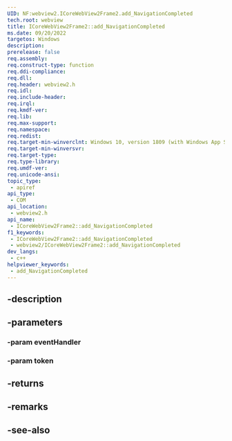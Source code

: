```yaml
---
UID: NF:webview2.ICoreWebView2Frame2.add_NavigationCompleted
tech.root: webview
title: ICoreWebView2Frame2::add_NavigationCompleted
ms.date: 09/20/2022
targetos: Windows
description: 
prerelease: false
req.assembly: 
req.construct-type: function
req.ddi-compliance: 
req.dll: 
req.header: webview2.h
req.idl: 
req.include-header: 
req.irql: 
req.kmdf-ver: 
req.lib: 
req.max-support: 
req.namespace: 
req.redist: 
req.target-min-winverclnt: Windows 10, version 1809 (with Windows App SDK 1.1 or later)
req.target-min-winversvr: 
req.target-type: 
req.type-library: 
req.umdf-ver: 
req.unicode-ansi: 
topic_type:
 - apiref
api_type:
 - COM
api_location:
 - webview2.h
api_name:
 - ICoreWebView2Frame2::add_NavigationCompleted
f1_keywords:
 - ICoreWebView2Frame2::add_NavigationCompleted
 - webview2/ICoreWebView2Frame2::add_NavigationCompleted
dev_langs:
 - c++
helpviewer_keywords:
 - add_NavigationCompleted
---
```


## -description

## -parameters

### -param eventHandler

### -param token

## -returns

## -remarks

## -see-also

